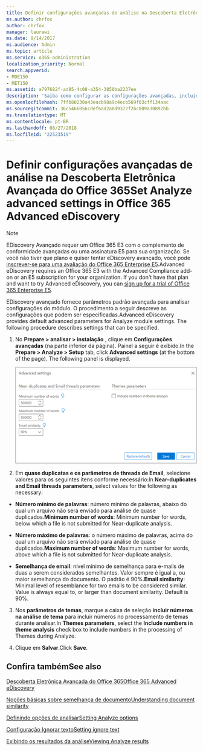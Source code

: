 ```yaml
---
title: Definir configurações avançadas de análise na Descoberta Eletrônica Avançada do Office 365
ms.author: chrfox
author: chrfox
manager: laurawi
ms.date: 9/14/2017
ms.audience: Admin
ms.topic: article
ms.service: o365-administration
localization_priority: Normal
search.appverid:
- MOE150
- MET150
ms.assetid: a797682f-ad85-4c08-a354-3850ba2237ee
description: 'Saiba como configurar as configurações avançadas, incluindo perto duplicatas, threads de email e temas, para que o processo de analisar no Office 365 avançado eDiscovery. '
ms.openlocfilehash: 7ffb80230a43eacb98a9c4ecb569f03cff134aac
ms.sourcegitcommit: 36c5466056cdef6ad2a8d9372f2bc009a30892bb
ms.translationtype: MT
ms.contentlocale: pt-BR
ms.lasthandoff: 08/27/2018
ms.locfileid: "22523519"
---
```

# <a name="set-analyze-advanced-settings-in-office-365-advanced-ediscovery"></a><span data-ttu-id="45db8-103">Definir configurações avançadas de análise na Descoberta Eletrônica Avançada do Office 365</span><span class="sxs-lookup"><span data-stu-id="45db8-103">Set Analyze advanced settings in Office 365 Advanced eDiscovery</span></span>

> [!NOTE]
> <span data-ttu-id="45db8-p101">EDiscovery Avançado requer um Office 365 E3 com o complemento de conformidade avançadas ou uma assinatura E5 para sua organização. Se você não tiver que plano e quiser tentar eDiscovery avançado, você pode [inscrever-se para uma avaliação do Office 365 Enterprise E5](https://go.microsoft.com/fwlink/p/?LinkID=698279).</span><span class="sxs-lookup"><span data-stu-id="45db8-p101">Advanced eDiscovery requires an Office 365 E3 with the Advanced Compliance add-on or an E5 subscription for your organization. If you don't have that plan and want to try Advanced eDiscovery, you can [sign up for a trial of Office 365 Enterprise E5](https://go.microsoft.com/fwlink/p/?LinkID=698279).</span></span> 
  
<span data-ttu-id="45db8-p102">EDiscovery avançado fornece parâmetros padrão avançada para analisar configurações do módulo. O procedimento a seguir descreve as configurações que podem ser especificadas.</span><span class="sxs-lookup"><span data-stu-id="45db8-p102">Advanced eDiscovery provides default advanced parameters for Analyze module settings. The following procedure describes settings that can be specified.</span></span>
  
1. <span data-ttu-id="45db8-p103">No **Prepare \> analisar \> instalação** , clique em **Configurações avançadas** (na parte inferior da página). Painel a seguir é exibido.</span><span class="sxs-lookup"><span data-stu-id="45db8-p103">In the **Prepare \> Analyze \> Setup** tab, click **Advanced settings** (at the bottom of the page). The following panel is displayed.</span></span> 
    
    ![Definir as configurações avançadas de análise](media/c9ea3017-e19a-456b-a742-c3d07121a3f6.png)
  
2. <span data-ttu-id="45db8-111">Em **quase duplicatas e os parâmetros de threads de Email**, selecione valores para os seguintes itens conforme necessário:</span><span class="sxs-lookup"><span data-stu-id="45db8-111">In **Near-duplicates and Email threads parameters**, select values for the following as necessary:</span></span>
    
  - <span data-ttu-id="45db8-112">**Número mínimo de palavras**: número mínimo de palavras, abaixo do qual um arquivo não será enviado para análise de quase duplicados.</span><span class="sxs-lookup"><span data-stu-id="45db8-112">**Minimum number of words**: Minimum number for words, below which a file is not submitted for Near-duplicate analysis.</span></span> 
    
  - <span data-ttu-id="45db8-113">**Número máximo de palavras**: o número máximo de palavras, acima do qual um arquivo não será enviado para análise de quase duplicados.</span><span class="sxs-lookup"><span data-stu-id="45db8-113">**Maximum number of words**: Maximum number for words, above which a file is not submitted for Near-duplicate analysis.</span></span>
    
  - <span data-ttu-id="45db8-p104">**Semelhança de email**: nível mínimo de semelhança para e-mails de duas a serem considerados semelhantes. Valor sempre é igual a, ou maior semelhança do documento. O padrão é 90%.</span><span class="sxs-lookup"><span data-stu-id="45db8-p104">**Email similarity**: Minimal level of resemblance for two emails to be considered similar. Value is always equal to, or larger than document similarity. Default is 90%.</span></span>
    
3. <span data-ttu-id="45db8-117">Nos **parâmetros de temas**, marque a caixa de seleção **incluir números na análise de tema** para incluir números no processamento de temas durante analisar.</span><span class="sxs-lookup"><span data-stu-id="45db8-117">In **Themes parameters**, select the **Include numbers in theme analysis** check box to include numbers in the processing of Themes during Analyze.</span></span> 
    
4. <span data-ttu-id="45db8-118">Clique em **Salvar**.</span><span class="sxs-lookup"><span data-stu-id="45db8-118">Click **Save**.</span></span> 
    
## <a name="see-also"></a><span data-ttu-id="45db8-119">Confira também</span><span class="sxs-lookup"><span data-stu-id="45db8-119">See also</span></span>

[<span data-ttu-id="45db8-120">Descoberta Eletrônica Avançada do Office 365</span><span class="sxs-lookup"><span data-stu-id="45db8-120">Office 365 Advanced eDiscovery</span></span>](office-365-advanced-ediscovery.md)
  
[<span data-ttu-id="45db8-121">Noções básicas sobre semelhança de documento</span><span class="sxs-lookup"><span data-stu-id="45db8-121">Understanding document similarity</span></span>](understand-document-similarity-in-advanced-ediscovery.md)
  
[<span data-ttu-id="45db8-122">Definindo opções de analisar</span><span class="sxs-lookup"><span data-stu-id="45db8-122">Setting Analyze options</span></span>](set-analyze-options-in-advanced-ediscovery.md)
  
[<span data-ttu-id="45db8-123">Configuração Ignorar texto</span><span class="sxs-lookup"><span data-stu-id="45db8-123">Setting ignore text</span></span>](set-ignore-text-in-advanced-ediscovery.md)
  
[<span data-ttu-id="45db8-124">Exibindo os resultados da análise</span><span class="sxs-lookup"><span data-stu-id="45db8-124">Viewing Analyze results</span></span>](view-analyze-results-in-advanced-ediscovery.md)


